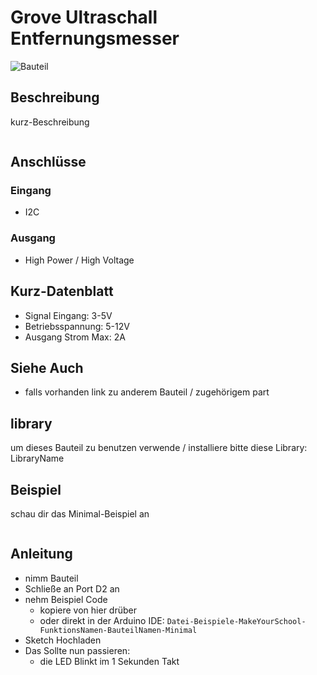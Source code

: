 # Grove Ultraschall Entfernungsmesser

![Bauteil](https://makeyourschool.de/wp-content/uploads/2018/10/17_ultraschallentfernungssensor-1024x1024.jpg)
<!-- TODO: CONTENT change image -->
<!-- TODO: ARCHITECTURE multiple images? -->
<!-- do we need multiple images per part?-->
<!-- and if do we need a slider? -->

## Beschreibung

kurz-Beschreibung

```c++ :./example.cpp
```

## Anschlüsse

### Eingang

-   I2C

### Ausgang

-   High Power / High Voltage

## Kurz-Datenblatt

-   Signal Eingang: 3-5V
-   Betriebsspannung: 5-12V
-   Ausgang Strom Max: 2A

## Siehe Auch

-   falls vorhanden link zu anderem Bauteil / zugehörigem part



## library
um dieses Bauteil zu benutzen verwende / installiere bitte diese Library: LibraryName
<!-- TODO: CONTENT change library name -->

## Beispiel

schau dir das Minimal-Beispiel an
```c++ :./examples/BauteilTemplate_minimal/BauteilTemplate_minimal.ino
```


## Anleitung

<!-- TODO: CONTENT change guide -->
- nimm Bauteil
- Schließe an Port D2 an
- nehm Beispiel Code
    - kopiere von hier drüber
    - oder direkt in der Arduino IDE:
        `Datei-Beispiele-MakeYourSchool-FunktionsNamen-BauteilNamen-Minimal`
- Sketch Hochladen
- Das Sollte nun passieren:
    - die LED Blinkt im 1 Sekunden Takt
